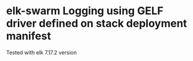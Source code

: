# elk-swarm Logging using GELF driver defined on stack deployment manifest
Tested with elk 7.17.2 version
